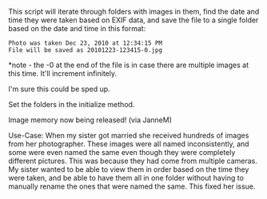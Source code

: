 This script will iterate through folders with images in them, find the date and time they were taken
based on EXIF data, and save the file to a single folder based on the date and time in this format:
```
Photo was taken Dec 23, 2010 at 12:34:15 PM
File will be saved as 20101223-123415-0.jpg
```
*note - the -0 at the end of the file is in case there are multiple images at this time. It'll
increment infinitely.

I'm sure this could be sped up.

Set the folders in the initialize method.

Image memory now being released! (via JanneM)

Use-Case:
When my sister got married she received hundreds of images from her photographer.
These images were all named inconsistently, and some were even named the same even
though they were completely different pictures. This was because they had come from
multiple cameras. My sister wanted to be able to view
them in order based on the time they were taken, and be able to have them all in one
folder without having to manually rename the ones that were named the same. This fixed
her issue.
